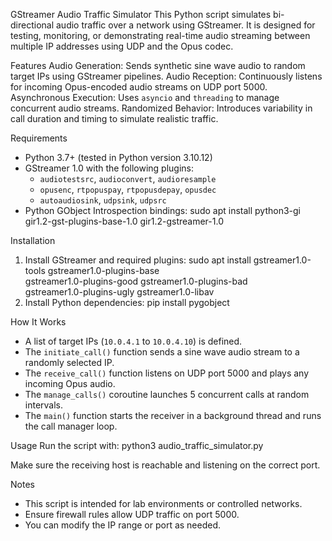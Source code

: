 GStreamer Audio Traffic Simulator
This Python script simulates bi-directional audio traffic over a network using GStreamer. It is designed for testing, monitoring, or demonstrating real-time audio streaming between multiple IP addresses using UDP and the Opus codec.


Features
Audio Generation: Sends synthetic sine wave audio to random target IPs using GStreamer pipelines.
Audio Reception: Continuously listens for incoming Opus-encoded audio streams on UDP port 5000.
Asynchronous Execution: Uses `asyncio` and `threading` to manage concurrent audio streams.
Randomized Behavior: Introduces variability in call duration and timing to simulate realistic traffic.


Requirements
- Python 3.7+ (tested in Python version 3.10.12)
- GStreamer 1.0 with the following plugins:
  - `audiotestsrc`, `audioconvert`, `audioresample`
  - `opusenc`, `rtpopuspay`, `rtpopusdepay`, `opusdec`
  - `autoaudiosink`, `udpsink`, `udpsrc`
- Python GObject Introspection bindings:
  sudo apt install python3-gi gir1.2-gst-plugins-base-1.0 gir1.2-gstreamer-1.0
  

Installation
1. Install GStreamer and required plugins:
   sudo apt install gstreamer1.0-tools gstreamer1.0-plugins-base \
                    gstreamer1.0-plugins-good gstreamer1.0-plugins-bad \
                    gstreamer1.0-plugins-ugly gstreamer1.0-libav
2. Install Python dependencies:
   pip install pygobject



How It Works
- A list of target IPs (`10.0.4.1` to `10.0.4.10`) is defined.
- The `initiate_call()` function sends a sine wave audio stream to a randomly selected IP.
- The `receive_call()` function listens on UDP port 5000 and plays any incoming Opus audio.
- The `manage_calls()` coroutine launches 5 concurrent calls at random intervals.
- The `main()` function starts the receiver in a background thread and runs the call manager loop.


Usage
Run the script with:
python3 audio_traffic_simulator.py

Make sure the receiving host is reachable and listening on the correct port.


Notes
- This script is intended for lab environments or controlled networks.
- Ensure firewall rules allow UDP traffic on port 5000.
- You can modify the IP range or port as needed.